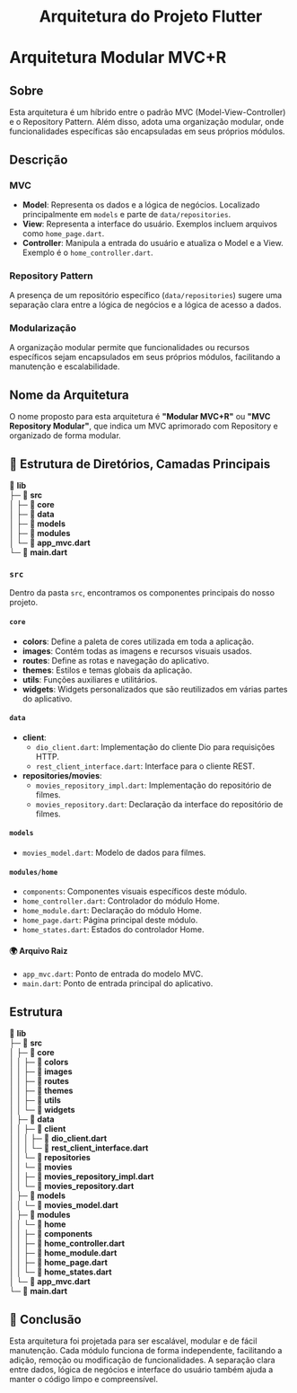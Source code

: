 # <div align="center"> Arquitetura do Projeto Flutter </div>

# Arquitetura Modular MVC+R

## Sobre

Esta arquitetura é um híbrido entre o padrão MVC (Model-View-Controller) e o Repository Pattern. Além disso, adota uma organização modular, onde funcionalidades específicas são encapsuladas em seus próprios módulos.

## Descrição

### MVC

- **Model**: Representa os dados e a lógica de negócios. Localizado principalmente em `models` e parte de `data/repositories`.
- **View**: Representa a interface do usuário. Exemplos incluem arquivos como `home_page.dart`.
- **Controller**: Manipula a entrada do usuário e atualiza o Model e a View. Exemplo é o `home_controller.dart`.

### Repository Pattern

A presença de um repositório específico (`data/repositories`) sugere uma separação clara entre a lógica de negócios e a lógica de acesso a dados.

### Modularização

A organização modular permite que funcionalidades ou recursos específicos sejam encapsulados em seus próprios módulos, facilitando a manutenção e escalabilidade.

## Nome da Arquitetura

O nome proposto para esta arquitetura é **"Modular MVC+R"** ou **"MVC Repository Modular"**, que indica um MVC aprimorado com Repository e organizado de forma modular.

## 📂 Estrutura de Diretórios, Camadas Principais

📂 **lib**  
├─ 📂 **src**  
│ ├─ 📂 **core**  
│ ├─ 📂 **data**  
│ ├─ 📂 **models**  
│ ├─ 📂 **modules**  
│ └─ 📄 **app_mvc.dart**  
└─ 📄 **main.dart**  


### `src`

Dentro da pasta `src`, encontramos os componentes principais do nosso projeto.

#### `core`

- **colors**: Define a paleta de cores utilizada em toda a aplicação.
- **images**: Contém todas as imagens e recursos visuais usados.
- **routes**: Define as rotas e navegação do aplicativo.
- **themes**: Estilos e temas globais da aplicação.
- **utils**: Funções auxiliares e utilitários.
- **widgets**: Widgets personalizados que são reutilizados em várias partes do aplicativo.

#### `data`

- **client**: 
  - `dio_client.dart`: Implementação do cliente Dio para requisições HTTP.
  - `rest_client_interface.dart`: Interface para o cliente REST.
- **repositories/movies**: 
  - `movies_repository_impl.dart`: Implementação do repositório de filmes.
  - `movies_repository.dart`: Declaração da interface do repositório de filmes.

#### `models`

- `movies_model.dart`: Modelo de dados para filmes.

#### `modules/home`

- `components`: Componentes visuais específicos deste módulo.
- `home_controller.dart`: Controlador do módulo Home.
- `home_module.dart`: Declaração do módulo Home.
- `home_page.dart`: Página principal deste módulo.
- `home_states.dart`: Estados do controlador Home.

#### 🌍 Arquivo Raiz

- `app_mvc.dart`: Ponto de entrada do modelo MVC.
- `main.dart`: Ponto de entrada principal do aplicativo.


## Estrutura

📂 **lib**  
├─ 📂 **src**  
│ ├─ 📂 **core**  
│ │ ├─ 📂 **colors**  
│ │ ├─ 📂 **images**  
│ │ ├─ 📂 **routes**  
│ │ ├─ 📂 **themes**  
│ │ ├─ 📂 **utils**  
│ │ └─ 📂 **widgets**  
│ ├─ 📂 **data**  
│ │ ├─ 📂 **client**  
│ │ │ ├─ 📄 **dio_client.dart**  
│ │ │ └─ 📄 **rest_client_interface.dart**  
│ │ └─ 📂 **repositories**  
│ │   └─ 📂 **movies**  
│ │     ├─ 📄 **movies_repository_impl.dart**  
│ │     └─ 📄 **movies_repository.dart**  
│ ├─ 📂 **models**  
│ │ └─ 📄 **movies_model.dart**  
│ ├─ 📂 **modules**  
│ │ └─ 📂 **home**  
│ │   ├─ 📂 **components**  
│ │   ├─ 📄 **home_controller.dart**  
│ │   ├─ 📄 **home_module.dart**  
│ │   ├─ 📄 **home_page.dart**  
│ │   └─ 📄 **home_states.dart**  
│ └─ 📄 **app_mvc.dart**  
└─ 📄 **main.dart**  

## 🌟 Conclusão

Esta arquitetura foi projetada para ser escalável, modular e de fácil manutenção. Cada módulo funciona de forma independente, facilitando a adição, remoção ou modificação de funcionalidades. A separação clara entre dados, lógica de negócios e interface do usuário também ajuda a manter o código limpo e compreensível.

